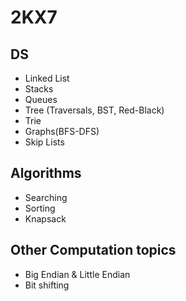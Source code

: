 # 2KX7

## DS                               
- Linked List 
- Stacks
- Queues 
- Tree (Traversals, BST, Red-Black)
- Trie		
- Graphs(BFS-DFS)
-  Skip Lists

## Algorithms
- Searching
- Sorting
- Knapsack

## Other Computation topics
- Big Endian & Little Endian
- Bit shifting

